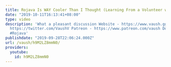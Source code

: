 ```yaml
---
title: Rojava Is WAY Cooler Than I Thought (Learning From a Volunteer w/ BONUS ART)
date: "2019-10-11T16:13:41+08:00"
type: video
description: 'What a pleasant discussion Website - https://www.vaush.gg/ Twitter -
  https://twitter.com/VaushV Patreon - https://www.patreon.com/vaush Donate - https://www.paypal.me/vaush
  #Rojava'
publishdate: "2019-09-28T22:06:24.000Z"
url: /vaush/h9M2LZ8mmN0/
providers:
  youtube:
    id: h9M2LZ8mmN0
---
```

